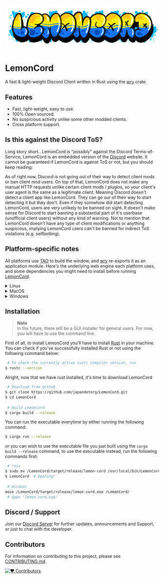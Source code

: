 <img src="./assets/docs/banner.png">

# LemonCord
A fast & light-weight Discord Client written in Rust using the [wry](https://docs.rs/wry/) crate.

## Features
- Fast, light-weight, easy to use.
- 100% Open sourced.
- No suspicious activity unlike some other modded clients.
- Cross platform support.

## Is this against the Discord ToS?
Long story short.. LemonCord is "possibly" against the Discord Terms-of-Service, LemonCord is an embedded version of the [Discord](https://discord.com/app) website. It cannot be guaranteed if LemonCord is against ToS or not, but you should keep reading:

As of right now, Discord is not going out of their way to detect client mods or ban client mod users. On top of that, LemonCord does not make any manual HTTP requests unlike certain client mods / plugins, so your client's user agent is the same as a legitimate client. Meaning Discord doesn't detect a client app like LemonCord. They can go our of their way to start detecting it but they don't. Even if they somwhow did start detecting LemonCord, users are very unlikely to be banned on sight. It doesn't make sense for Discord to start banning a substantial part of it's userbase (unofficial client users) without any kind of warning. Not to mention that LemonCord doesn't have any type of client modifications or anything suspicious, implying LemonCord users can't be banned for indirect ToS violations (e.g. selfbotting).

## Platform-specific notes
All platforms use [TAO](https://github.com/tauri-apps/tao) to build the window, and [wry](https://github.com/tauri-apps/wry) re-exports it as an application module. Here's the underlying web engine each platform uses, and some dependencies you might need to install before running [LemonCord](https://github.com/japandotorg/LemonCord).

<details>
<summary> Linux </summary>
Tao uses [gtk-rs](https://gtk-rs.org/) and it's related libraries for window creation and wry also needs [WebKitGTK](https://webkitgtk.org/) for WebView. So please make sure the following packages are installed:

**Arch based distrobutions:**
```sh
$ sudo pacman -Syu webkit2gtk-4.1 libappindicator-gtk3
```

The `libayatana-indicator` package can be installed from the Arch User Repository (AUR).

**Debain based distrobutions**
```sh
$ sudo apt install libwebkit2gtk-4.1-dev libayatana-appindicator3-dev
```

**Fedora:**
```sh
$ sudo dnf install gtk3-devel webkit2gtk4.1-devel libappindicator-gtk3-devel
```

Fedora does not have the Ayatana package yet, so you need to use the GTK one.

</details>

<details>

<summary> MacOS </summary>

WebKit is native on macOS so everything should be fine.

If you are cross-compiling for macOS using [osxcross](https://github.com/tpoechtrager/osxcross) and encounter a runtime panic like Class with name `WKWebViewConfiguration could not be found` it's possible that `WebKit.framework` has not been linked correctly, to fix this set the `RUSTFLAGS` environment variable:
```sh
RUSTFLAGS="-l framework=WebKit" cargo build --target=x86_64-apple-darwin --release
```

</details>

<details>
<summary> Windows </summary>

WebView2 provided by Microsoft Edge Chromium is used. So wry supports Windows 7, 8, 10 and 11.

</details>

## Installation

> **Note**  
> In the future, there will be a GUI installer for general users. For now, you will have to use the
> command line.

First of all, to install LemonCord you'll have to install [Rust](https://rustup.rs/) in your machine.
You can check if you've successfully installed Rust or not using the following command below:
```sh
 # To check the currently active rustc compiler version, run
$ rustc --version
```

Alright, now that we have rust installed, it's time to download LemonCord
```sh
 # Download from github
$ git clone https://github.com/japandotorg/LemonCord.git
$ cd LemonCord
 
 # Build LemonCord
$ cargo build --release
```

You can run the executable everytime by either running the following command:
```sh
$ cargo run --release
```
or you can wish to use the executable file you just built using the `cargo build --release` command, to use the executable instead, run the following commands first:
```sh
 # *nix
$ sudo mv /LemonCord/target/release/lemon-cord /usr/local/bin/LemonCord
$ LemonCord  # Opening!

 # Windows
move /LemonCord/target/release/lemon-cord.exe /LemonCord/
 # Open "lemon-cord.exe"
```

## Discord / Support

Join our [Discord Server](https://melonbot.io/support) for further updates, announcements and Support, or just to chat with the developer.

## Contributors

For information on contributing to this project, please see [CONTRIBUTING.md](/CONTRIBUTING.md).

[![♥ Contributors][contributors-image]][contributors-link]

[contributors-image]: https://contrib.rocks/image?repo=japandotorg/LemonCord
[contributors-link]: https://github.com/japandotorg/LemonCord/graphs/contributors
